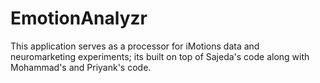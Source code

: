 # EmotionAnalyzr
This application serves as a processor for iMotions data  and neuromarketing experiments; its built on top of Sajeda's code along with Mohammad's and Priyank's code.
